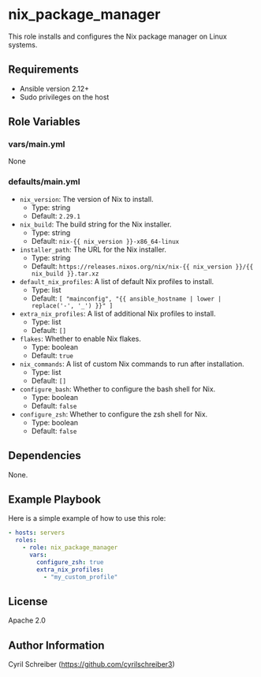 nix_package_manager
=============================

This role installs and configures the Nix package manager on Linux systems.

Requirements
------------

- Ansible version 2.12+
- Sudo privileges on the host

Role Variables
--------------

### vars/main.yml

None

### defaults/main.yml

- `nix_version`: The version of Nix to install.
  - Type: string
  - Default: `2.29.1`
- `nix_build`: The build string for the Nix installer.
  - Type: string
  - Default: `nix-{{ nix_version }}-x86_64-linux`
- `installer_path`: The URL for the Nix installer.
  - Type: string
  - Default: `https://releases.nixos.org/nix/nix-{{ nix_version }}/{{ nix_build }}.tar.xz`
- `default_nix_profiles`: A list of default Nix profiles to install.
  - Type: list
  - Default: `[ "mainconfig", "{{ ansible_hostname | lower | replace('-', '_') }}" ]`
- `extra_nix_profiles`: A list of additional Nix profiles to install.
  - Type: list
  - Default: `[]`
- `flakes`: Whether to enable Nix flakes.
  - Type: boolean
  - Default: `true`
- `nix_commands`: A list of custom Nix commands to run after installation.
  - Type: list
  - Default: `[]`
- `configure_bash`: Whether to configure the bash shell for Nix.
  - Type: boolean
  - Default: `false`
- `configure_zsh`: Whether to configure the zsh shell for Nix.
  - Type: boolean
  - Default: `false`

Dependencies
------------

None.

Example Playbook
----------------

Here is a simple example of how to use this role:

```yaml
- hosts: servers
  roles:
    - role: nix_package_manager
      vars:
        configure_zsh: true
        extra_nix_profiles:
          - "my_custom_profile"
```

License
-------

Apache 2.0

Author Information
------------------

Cyril Schreiber (https://github.com/cyrilschreiber3)
